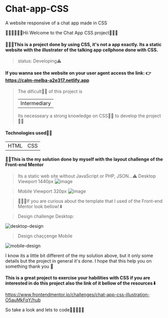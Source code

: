 # Chat-app-CSS
A website responsive of a chat app made in CSS

🙋🏾‍♂️🙋🏾‍♂Hii Welcome to the Chat App CSS project👋🏼👋

#### 👨🏾‍💻This is a project done by using CSS, it's not a app exactly. Its a static website with the illustrater of the talking app cellphone done with CSS.

> status: Developing⚠️
#### If you wanna see the website on your user agent access the link: 👉 https://calm-melba-a2e317.netlify.app

> The dificult🧩🧩 of this project is <table><tr><td>Intermediary</td></tr></table>
> Its necesseary a strong knowledge on CSS🥈🥈 to develop the project🙎🏾

#### Technologies used💁🏾
<table>
<tr>
  <td>HTML</td>
  <td>CSS</td>
</tr>
</table>

#### 🤷🏾This is the my solution done by myself with the layout challenge of the Front-end Mentor
> Its a static web site without JavaScript or PHP, JSON...⚠️
> Desktop Viewport 1440px
![image](https://user-images.githubusercontent.com/105549520/224789722-d2413be9-0780-4cc0-8fb8-b4b5d0586551.png)

> Mobile Viewport 320px
![image](https://user-images.githubusercontent.com/105549520/224790124-95b4c63f-5a3b-4356-ab9b-7fec4625e022.png)

> 🕵🏾‍♂️If you are curious about the template that I used of the Front-end Mentor look bellow!⬇

> Design challenge Desktop:

![desktop-design](https://user-images.githubusercontent.com/105549520/224570687-f7cb6630-80e2-4009-9fdd-a289ddca0bd0.jpg)

> Design chaççenge Mobile

![mobile-design](https://user-images.githubusercontent.com/105549520/224790528-68e1b78e-217e-438b-8ef9-b2ae9adfd227.jpg)


I know its a little bit different of the my solution above, but it only some details but the project in general it's done. I hope that this help you on something thank you 🙂

#### This is a great project to exercise your habilities with CSS if you are interested in do this project also the link of it bellow of the resources⬇
https://www.frontendmentor.io/challenges/chat-app-css-illustration-O5auMkFqY/hub

So take a look and lets to code🚀🚀👨🏻‍💻
